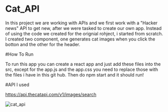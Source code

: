 # Cat_API

In this project we are working with APIs and we first work with a "Hacker news" API to get new, after we were tasked to create our own app. Instead of using the code we created for the orignial rohject, i started from scratch. I created two component, one generates cat images when you click the botton and the other for the header.

#How To Run

To run this app you can create a react app and just add these files into the src, except for the app.js and the app.css you need to replace those with the files i have in this git hub. Then do npm start and it should run!

#API I used

https://api.thecatapi.com/v1/images/search




![cat_api](https://user-images.githubusercontent.com/84356378/165006189-cf261082-43be-493c-9589-84a880de16b0.JPG)
